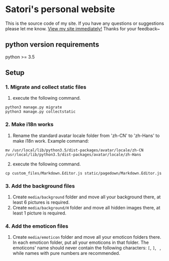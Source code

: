 # Satori's personal website
This is the source code of my site. If you have any questions or suggestions please let me know.
[View my site immediately!][1]
Thanks for your feedback~


## python version requirements
python >= 3.5


## Setup
### 1. Migrate and collect static files
1. execute the following command.
```
python3 manage.py migrate
python3 manage.py collectstatic
```

### 2. Make i18n works
1. Rename the standard avatar locale folder from 'zh-CN' to 'zh-Hans' to make i18n work.
Example command:
```
mv /usr/local/lib/python3.5/dist-packages/avatar/locale/zh-CN /usr/local/lib/python3.5/dist-packages/avatar/locale/zh-Hans
```
2. execute the following command.
```
cp custom_files/Markdown.Editor.js static/pagedown/Markdown.Editor.js
```

### 3. Add the background files
1. Create `media/background` folder and move all your background there, at least 6 pictures is required.
2. Create `media/background/H` folder and move all hidden images there, at least 1 picture is required.
### 4. Add the emoticon files
1. Create `media/emoticon` folder and move all your emoticon folders there.
In each emoticon folder, put all your emoticons in that folder.
The emoticons' name should never contain the following characters: `[`, `]`, ` `, while names with pure numbers are recommended.

  [1]: http://chongliu.me

